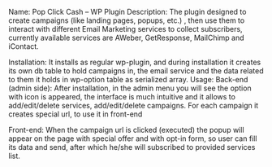 Name:
Pop Click Cash – WP Plugin
Description:
The plugin designed to create campaigns (like landing pages, popups, etc.) , then use them to interact with different Email Marketing services to collect subscribers, currently available services are AWeber, GetResponse, MailChimp and iContact.

Installation:
It installs as regular wp-plugin, and during installation it creates its own db table to hold campaigns in, the email service and the data related to them it holds in wp-option table as serialized array.
Usage:
Back-end (admin side):
After installation, in the admin menu you will see the option with icon is appeared, the interface is much intuitive and it allows to add/edit/delete services, add/edit/delete campaigns.
For each campaign it creates special url, to use it in front-end

Front-end:
When the campaign url is clicked (executed) the popup will appear on the page with special offer and with opt-in form, so user can fill its data and send, after which he/she will subscribed to provided services list.
